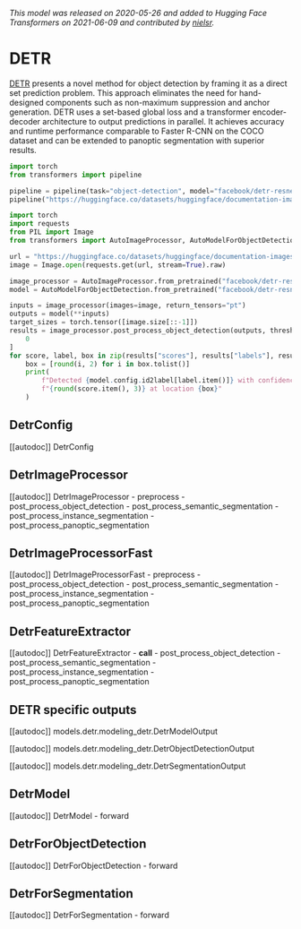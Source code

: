 <!--Copyright 2021 The HuggingFace Team. All rights reserved.

Licensed under the Apache License, Version 2.0 (the "License"); you may not use this file except in compliance with
the License. You may obtain a copy of the License at

http://www.apache.org/licenses/LICENSE-2.0

Unless required by applicable law or agreed to in writing, software distributed under the License is distributed on
an "AS IS" BASIS, WITHOUT WARRANTIES OR CONDITIONS OF ANY KIND, either express or implied. See the License for the
specific language governing permissions and limitations under the License.

⚠️ Note that this file is in Markdown but contain specific syntax for our doc-builder (similar to MDX) that may not be
rendered properly in your Markdown viewer.

-->
*This model was released on 2020-05-26 and added to Hugging Face Transformers on 2021-06-09 and contributed by [nielsr](https://huggingface.co/nielsr).*

# DETR

[DETR](https://huggingface.co/papers/2005.12872) presents a novel method for object detection by framing it as a direct set prediction problem. This approach eliminates the need for hand-designed components such as non-maximum suppression and anchor generation. DETR uses a set-based global loss and a transformer encoder-decoder architecture to output predictions in parallel. It achieves accuracy and runtime performance comparable to Faster R-CNN on the COCO dataset and can be extended to panoptic segmentation with superior results.

<hfoptions id="usage">
<hfoption id="Pipeline">

```py
import torch
from transformers import pipeline

pipeline = pipeline(task="object-detection", model="facebook/detr-resnet-50", dtype="auto")
pipeline("https://huggingface.co/datasets/huggingface/documentation-images/resolve/main/pipeline-cat-chonk.jpeg")
```

</hfoption>
<hfoption id="AutoModel">

```py
import torch
import requests
from PIL import Image
from transformers import AutoImageProcessor, AutoModelForObjectDetection

url = "https://huggingface.co/datasets/huggingface/documentation-images/resolve/main/pipeline-cat-chonk.jpeg"
image = Image.open(requests.get(url, stream=True).raw)

image_processor = AutoImageProcessor.from_pretrained("facebook/detr-resnet-50")
model = AutoModelForObjectDetection.from_pretrained("facebook/detr-resnet-50", dtype="auto")

inputs = image_processor(images=image, return_tensors="pt")
outputs = model(**inputs)
target_sizes = torch.tensor([image.size[::-1]])
results = image_processor.post_process_object_detection(outputs, threshold=0.5, target_sizes=target_sizes)[
    0
]
for score, label, box in zip(results["scores"], results["labels"], results["boxes"]):
    box = [round(i, 2) for i in box.tolist()]
    print(
        f"Detected {model.config.id2label[label.item()]} with confidence "
        f"{round(score.item(), 3)} at location {box}"
    )
```

</hfoption>
</hfoptions>

## DetrConfig

[[autodoc]] DetrConfig

## DetrImageProcessor

[[autodoc]] DetrImageProcessor
    - preprocess
    - post_process_object_detection
    - post_process_semantic_segmentation
    - post_process_instance_segmentation
    - post_process_panoptic_segmentation

## DetrImageProcessorFast

[[autodoc]] DetrImageProcessorFast
    - preprocess
    - post_process_object_detection
    - post_process_semantic_segmentation
    - post_process_instance_segmentation
    - post_process_panoptic_segmentation

## DetrFeatureExtractor

[[autodoc]] DetrFeatureExtractor
    - __call__
    - post_process_object_detection
    - post_process_semantic_segmentation
    - post_process_instance_segmentation
    - post_process_panoptic_segmentation

## DETR specific outputs

[[autodoc]] models.detr.modeling_detr.DetrModelOutput

[[autodoc]] models.detr.modeling_detr.DetrObjectDetectionOutput

[[autodoc]] models.detr.modeling_detr.DetrSegmentationOutput

## DetrModel

[[autodoc]] DetrModel
    - forward

## DetrForObjectDetection

[[autodoc]] DetrForObjectDetection
    - forward

## DetrForSegmentation

[[autodoc]] DetrForSegmentation
    - forward

